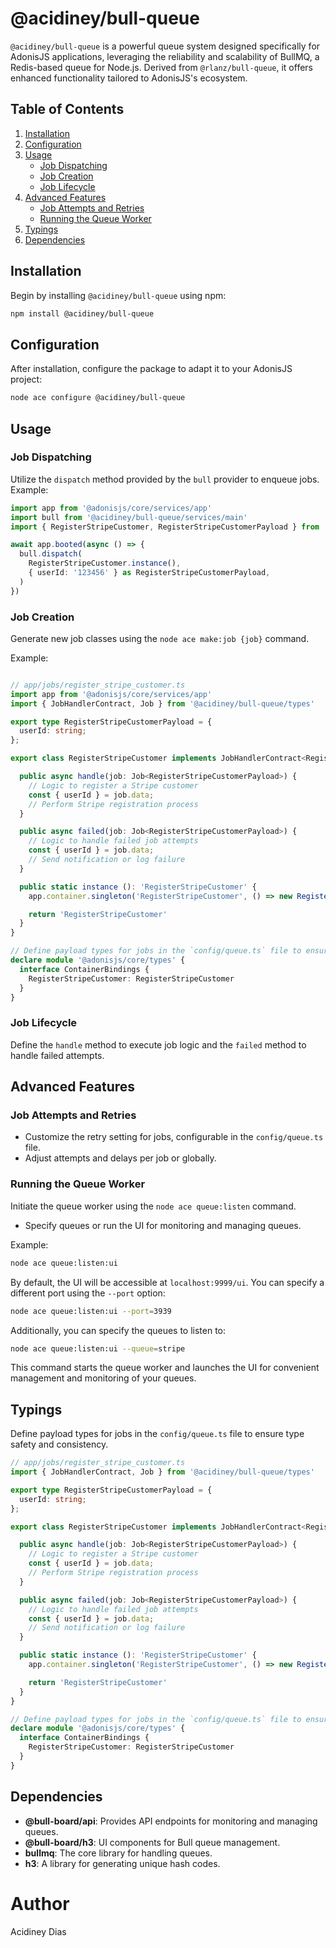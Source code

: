 # @acidiney/bull-queue

`@acidiney/bull-queue` is a powerful queue system designed specifically for AdonisJS applications, leveraging the reliability and scalability of BullMQ, a Redis-based queue for Node.js. Derived from `@rlanz/bull-queue`, it offers enhanced functionality tailored to AdonisJS's ecosystem.

## Table of Contents

1. [Installation](#installation)
2. [Configuration](#configuration)
3. [Usage](#usage)
    - [Job Dispatching](#job-dispatching)
    - [Job Creation](#job-creation)
    - [Job Lifecycle](#job-lifecycle)
4. [Advanced Features](#advanced-features)
    - [Job Attempts and Retries](#job-attempts-and-retries)
    - [Running the Queue Worker](#running-the-queue-worker)
5. [Typings](#typings)
6. [Dependencies](#dependencies)

## Installation <a id="installation"></a>

Begin by installing `@acidiney/bull-queue` using npm:

```bash
npm install @acidiney/bull-queue
```

## Configuration <a id="configuration"></a>

After installation, configure the package to adapt it to your AdonisJS project:

```bash
node ace configure @acidiney/bull-queue
```

## Usage <a id="usage"></a>

### Job Dispatching <a id="job-dispatching"></a>

Utilize the `dispatch` method provided by the `bull` provider to enqueue jobs.
Example:
```typescript
import app from '@adonisjs/core/services/app'
import bull from '@acidiney/bull-queue/services/main'
import { RegisterStripeCustomer, RegisterStripeCustomerPayload } from '#app/jobs/register_stripe_customer.js'

await app.booted(async () => {
  bull.dispatch(
    RegisterStripeCustomer.instance(),
    { userId: '123456' } as RegisterStripeCustomerPayload,
  )
})
```
### Job Creation <a id="job-creation"></a>

Generate new job classes using the `node ace make:job {job}` command.

Example:
```typescript

// app/jobs/register_stripe_customer.ts
import app from '@adonisjs/core/services/app'
import { JobHandlerContract, Job } from '@acidiney/bull-queue/types'

export type RegisterStripeCustomerPayload = {
  userId: string;
};

export class RegisterStripeCustomer implements JobHandlerContract<RegisterStripeCustomerPayload> {

  public async handle(job: Job<RegisterStripeCustomerPayload>) {
    // Logic to register a Stripe customer
    const { userId } = job.data;
    // Perform Stripe registration process
  }

  public async failed(job: Job<RegisterStripeCustomerPayload>) {
    // Logic to handle failed job attempts
    const { userId } = job.data;
    // Send notification or log failure
  }

  public static instance (): 'RegisterStripeCustomer' {
    app.container.singleton('RegisterStripeCustomer', () => new RegisterStripeCustomer())

    return 'RegisterStripeCustomer'
  }
}

// Define payload types for jobs in the `config/queue.ts` file to ensure type safety and consistency.
declare module '@adonisjs/core/types' {
  interface ContainerBindings {
    RegisterStripeCustomer: RegisterStripeCustomer
  }
}
```

### Job Lifecycle <a id="job-lifecycle"></a>

Define the `handle` method to execute job logic and the `failed` method to handle failed attempts.

## Advanced Features <a id="advanced-features"></a>

### Job Attempts and Retries <a id="job-attempts-and-retries"></a>

- Customize the retry setting for jobs, configurable in the `config/queue.ts` file.
- Adjust attempts and delays per job or globally.

### Running the Queue Worker <a id="running-the-queue-worker"></a>

Initiate the queue worker using the `node ace queue:listen` command.
- Specify queues or run the UI for monitoring and managing queues.

Example:
```bash
node ace queue:listen:ui
```

By default, the UI will be accessible at `localhost:9999/ui`. You can specify a different port using the `--port` option:

```bash
node ace queue:listen:ui --port=3939
```

Additionally, you can specify the queues to listen to:

```bash
node ace queue:listen:ui --queue=stripe
```

This command starts the queue worker and launches the UI for convenient management and monitoring of your queues.

## Typings <a id="typings"></a>

Define payload types for jobs in the `config/queue.ts` file to ensure type safety and consistency.

```typescript
// app/jobs/register_stripe_customer.ts
import { JobHandlerContract, Job } from '@acidiney/bull-queue/types'

export type RegisterStripeCustomerPayload = {
  userId: string;
};

export class RegisterStripeCustomer implements JobHandlerContract<RegisterStripeCustomerPayload> {

  public async handle(job: Job<RegisterStripeCustomerPayload>) {
    // Logic to register a Stripe customer
    const { userId } = job.data;
    // Perform Stripe registration process
  }

  public async failed(job: Job<RegisterStripeCustomerPayload>) {
    // Logic to handle failed job attempts
    const { userId } = job.data;
    // Send notification or log failure
  }

  public static instance (): 'RegisterStripeCustomer' {
    app.container.singleton('RegisterStripeCustomer', () => new RegisterStripeCustomer())

    return 'RegisterStripeCustomer'
  }
}

// Define payload types for jobs in the `config/queue.ts` file to ensure type safety and consistency.
declare module '@adonisjs/core/types' {
  interface ContainerBindings {
    RegisterStripeCustomer: RegisterStripeCustomer
  }
}
```

## Dependencies <a id="dependencies"></a>

- **@bull-board/api**: Provides API endpoints for monitoring and managing queues.
- **@bull-board/h3**: UI components for Bull queue management.
- **bullmq**: The core library for handling queues.
- **h3**: A library for generating unique hash codes.

# Author
Acidiney Dias